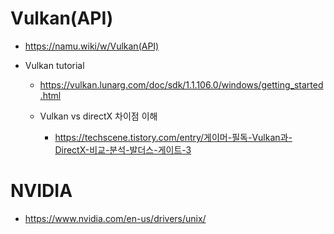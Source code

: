 # Vulkan(API)

- https://namu.wiki/w/Vulkan(API)

- Vulkan tutorial 
  - https://vulkan.lunarg.com/doc/sdk/1.1.106.0/windows/getting_started.html

  - Vulkan vs directX 차이점 이해
    - https://techscene.tistory.com/entry/게이머-필독-Vulkan과-DirectX-비교-분석-발더스-게이트-3

# NVIDIA

- https://www.nvidia.com/en-us/drivers/unix/
